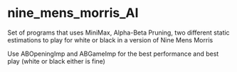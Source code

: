 # nine_mens_morris_AI
Set of programs that uses MiniMax, Alpha-Beta Pruning, two different static estimations to play for white or black in a version of Nine Mens Morris

Use ABOpeningImp and ABGameImp for the best performance and best play (white or black either is fine)
